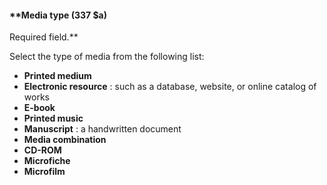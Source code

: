 #### **Media type (337 $a)
Required field.**

Select the type of media from the following list:

- **Printed medium**
- **Electronic resource** : such as a database, website, or online catalog of works
- **E-book**
- **Printed music**
- **Manuscript** : a handwritten document
- **Media combination**
- **CD-ROM**
- **Microfiche**
- **Microfilm**